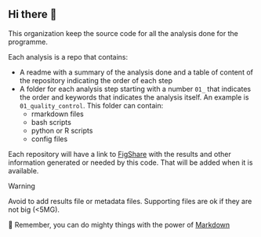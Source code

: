 ## Hi there 👋

This organization keep the source code for all the analysis done for the programme.

Each analysis is a repo that contains:

- A readme with a summary of the analysis done and a table of content of the repository indicating the order of each step
- A folder for each analysis step starting with a number `01_` that indicates the order and keywords that indicates the analysis itself. An example is `01_quality_control`. This folder can contain:
  - rmarkdown files
  - bash scripts
  - python or R scripts
  - config files

Each repository will have a link to [FigShare](https://figshare.com) with the results and other information generated or needed by this code. That will be added when it is available. 

> [!WARNING]
> Avoid to add results file or metadata files. Supporting files are ok if they are not big (<5MG). 

<!--

**Here are some ideas to get you started:**

🙋‍♀️ A short introduction - what is your organization all about?
🌈 Contribution guidelines - how can the community get involved?
👩‍💻 Useful resources - where can the community find your docs? Is there anything else the community should know?
🍿 Fun facts - what does your team eat for breakfast?
-->
🧙 Remember, you can do mighty things with the power of [Markdown](https://docs.github.com/github/writing-on-github/getting-started-with-writing-and-formatting-on-github/basic-writing-and-formatting-syntax)

